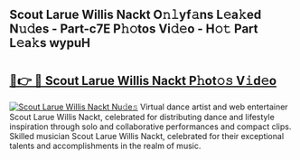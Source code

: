 ## Scout Larue Willis Nackt O𝚗𝚕yf𝚊ns L𝚎a𝚔ed N𝚞𝚍es - Part-c7E P𝚑𝚘tos Vi𝚍𝚎o - H𝚘𝚝 Part L𝚎a𝚔s wypuH

# <h2><a href="http://kfae0t.oniu.top/?m=Scout+Larue+Willis+Nackt">🔗👉 🔴 Scout Larue Willis Nackt P𝚑ot𝚘𝚜 V𝚒d𝚎o</a></h2>

[![Scout Larue Willis Nackt Nu𝚍e𝚜](https://i.imgur.com/0qMVB7G.gif)](http://kfae0t.oniu.top/?m=Scout+Larue+Willis+Nackt)
Virtual dance artist and web entertainer Scout Larue Willis Nackt, celebrated for distributing dance and lifestyle inspiration through solo and collaborative performances and compact clips. Skilled musician Scout Larue Willis Nackt, celebrated for their exceptional talents and accomplishments in the realm of music.  
